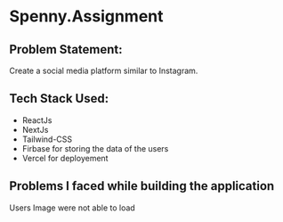 # Spenny.Assignment

## Problem Statement: 

Create a social media platform similar to Instagram.

## Tech Stack Used:

- ReactJs 
- NextJs
- Tailwind-CSS
- Firbase for storing the data of the users
- Vercel for deployement

## Problems I faced while building the application

Users Image were not able to load 
